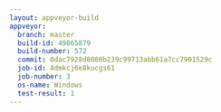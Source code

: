 ```yaml
---
layout: appveyor-build
appveyor:
  branch: master
  build-id: 49865879
  build-number: 572
  commit: 0dac7928d8080b239c99713abb61a7cc7901529c
  job-id: 4dmkcj6e8kucgs61
  job-number: 3
  os-name: Windows
  test-result: 1
---
```

